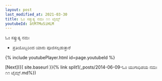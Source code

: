 ```yaml
---
layout: post
last_modified_at: 2021-03-30
title: ಓಂ ಸತ್ಕ್ರುತ್ಯ ನಮಃ ೧೧ ಟೈಮ್ಸ್
youtubeId: atM7MuSiHLM
---
```

 
 
 ಓಂ ಸತ್ಕ್ರುತ್ಯ ನಮಃ  
 
 -  ಪ್ರತಿಯೊಬ್ಬರಿಂದ ಯಾರು ಪೂಜಿಸಲ್ಪಡುತ್ತಾರೆ 
 
  
 
  
 
 
 
 
 
 


{% include youtubePlayer.html id=page.youtubeId %}
 
[Next]({{ site.baseurl }}{% link  split1/_posts/2014-06-09-ಓಂ ಯುಗಾಧಿಪಯ ನಮಃ ೧೧ ಟೈಮ್ಸ್.md%})
 
